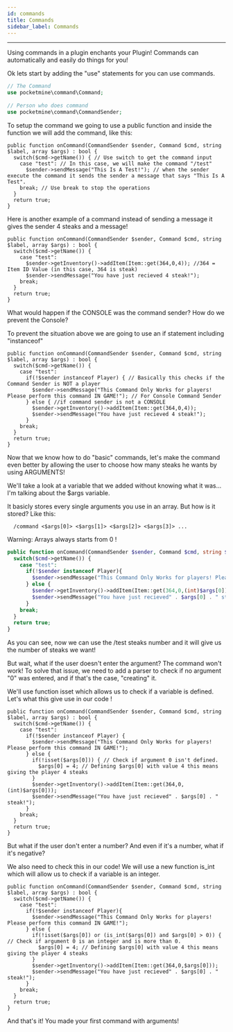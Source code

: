 ```yaml
---
id: commands
title: Commands
sidebar_label: Commands
---
```

___
Using commands in a plugin enchants your Plugin! Commands can automatically and easily do things for you!  

Ok lets start by adding the "use" statements for you can use commands.  
```php title="./test/test.php"
// The Command
use pocketmine\command\Command;
      
// Person who does command
use pocketmine\command\CommandSender;
```
To setup the command we going to use a public function and inside the function we will add the command, like this:
```
public function onCommand(CommandSender $sender, Command $cmd, string $label, array $args) : bool {
  switch($cmd->getName()) { // Use switch to get the command input
    case "test": // In this case, we will make the command "/test"
      $sender->sendMessage("This Is A Test!"); // when the sender execute the command it sends the sender a message that says "This Is A Test".
    break; // Use break to stop the operations
  }
  return true;
}
```
Here is another example of a command instead of sending a message it gives the sender 4 steaks and a message!
```
public function onCommand(CommandSender $sender, Command $cmd, string $label, array $args) : bool {
  switch($cmd->getName()) {
    case "test":
      $sender->getInventory()->addItem(Item::get(364,0,4)); //364 = Item ID Value (in this case, 364 is steak)
      $sender->sendMessage("You have just recieved 4 steak!");
    break;
  }
  return true;
}
```
What would happen if the CONSOLE was the command sender? How do we prevent the Console?  

To prevent the situation above we are going to use an if statement including "instanceof"  
```
public function onCommand(CommandSender $sender, Command $cmd, string $label, array $args) : bool {
  switch($cmd->getName()) {
    case "test":
      if(!$sender instanceof Player) { // Basically this checks if the Command Sender is NOT a player
        $sender->sendMessage("This Command Only Works for players! Please perform this command IN GAME!"); // For Console Command Sender
      } else { //if command sender is not a CONSOLE
        $sender->getInventory()->addItem(Item::get(364,0,4));
        $sender->sendMessage("You have just recieved 4 steak!");
      }
    break;
  }
  return true;
}
```
Now that we know how to do "basic" commands, let's make the command even better by allowing the user to choose how many steaks he wants by using ARGUMENTS!  

We'll take a look at a variable that we added without knowing what it was... I'm talking about the $args variable.  

It basicly stores every single arguments you use in an array. But how is it stored? Like this:
```
  /command <$args[0]> <$args[1]> <$args[2]> <$args[3]> ...
```    
Warning: Arrays always starts from 0 !
```php
public function onCommand(CommandSender $sender, Command $cmd, string $label, array $args) : bool {
  switch($cmd->getName()) {
    case "test":
      if(!$sender instanceof Player){
        $sender->sendMessage("This Command Only Works for players! Please perform this command IN GAME!");
      } else {
        $sender->getInventory()->addItem(Item::get(364,0,(int)$args[0])); // We choose the first argument as the count !
        $sender->sendMessage("You have just recieved" . $args[0] . " steak!");
      }
    break;
  }
  return true;
}
```
As you can see, now we can use the /test steaks number and it will give us the number of steaks we want!  

But wait, what if the user doesn't enter the argument? The command won't work! To solve that issue, we need to add a parser to check if no argument "0" was entered, and if that's the case, "creating" it.  

We'll use function isset which allows us to check if a variable is defined. Let's what this give use in our code !  
```
public function onCommand(CommandSender $sender, Command $cmd, string $label, array $args) : bool {
  switch($cmd->getName()) {
    case "test":
      if(!$sender instanceof Player) {
        $sender->sendMessage("This Command Only Works for players! Please perform this command IN GAME!");
      } else {
        if(!isset($args[0])) { // Check if argument 0 isn't defined.
          $args[0] = 4; // Defining $args[0] with value 4 this means giving the player 4 steaks
        }
        $sender->getInventory()->addItem(Item::get(364,0,(int)$args[0]));
        $sender->sendMessage("You have just recieved" . $args[0] . " steak!");
      }
    break;
  }
  return true;
}
```
But what if the user don't enter a number? And even if it's a number, what if it's negative?  

We also need to check this in our code! We will use a new function is_int which will allow us to check if a variable is an integer.  
```
public function onCommand(CommandSender $sender, Command $cmd, string $label, array $args) : bool {
  switch($cmd->getName()) {
    case "test":
      if(!$sender instanceof Player){
        $sender->sendMessage("This Command Only Works for players! Please perform this command IN GAME!");
      } else {
        if(!isset($args[0]) or (is_int($args[0]) and $args[0] > 0)) { // Check if argument 0 is an integer and is more than 0.
          $args[0] = 4; // Defining $args[0] with value 4 this means giving the player 4 steaks
        }
        $sender->getInventory()->addItem(Item::get(364,0,$args[0]));
        $sender->sendMessage("You have just recieved" . $args[0] . " steak!");
      }
    break;
  }
  return true;
}
```
And that's it! You made your first command with arguments!
